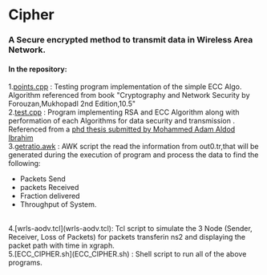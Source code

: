 # Cipher
### A Secure encrypted method to transmit data in Wireless Area Network.<br>
#### In the repository:<br>
1.[points.cpp](points.cpp) : Testing program implementation of the simple ECC Algo. Algorithm referenced from book "Cryptography and Network Security by Forouzan,Mukhopadl 2nd Edition,10.5"<br>
2.[test.cpp](test.cpp) : Program implementing RSA and ECC Algorithm along with performation of each Algorithms for data security and transmission . Referenced from a [phd thesis submitted by Mohammed Adam Aldod Ibrahim ](https://www.slideshare.net/MohammedAldod/completethesis-52784039)<br>
3.[getratio.awk](getratio.awk) : AWK script the read the information from out0.tr,that will be generated during the execution of program and process the data to find the following:<br>
* Packets Send
* packets Received
* Fraction delivered
* Throughput of System.
<br>
4.[wrls-aodv.tcl](wrls-aodv.tcl): Tcl script to simulate the 3 Node (Sender, Receiver, Loss of Packets) for packets transferin ns2 and displaying the packet path with time in xgraph.<br>
5.[ECC_CIPHER.sh](ECC_CIPHER.sh) : Shell script to run all of the above programs.<br>
